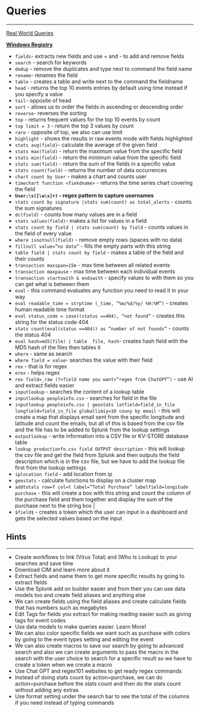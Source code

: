 # Queries

---

[Real World Queries](https://www.notion.so/Real-World-Queries-12d7438590b480ada996d3e89e381ca8?pvs=21)

[**Windows Registry**](https://www.notion.so/Windows-Registry-1017438590b4803c8a47e1aad5cb692d?pvs=21) 

- `fields`- extracts new fields and use + and - to add and remove fields
- `search` - search for keywords
- `dedup` - remove the duplicates and type next to command the field name
- `rename`- renames the field
- `table` - creates a table and write next to the command the fieldname
- `head` - returns the top 10 events entries by default using time instead if you specify a value
- `tail`- opposite of head
- `sort` - allows us to order the fields in ascending or descending order
- `reverse`- reverses the sorting
- `top` - returns frequent values for the top 10 events by count
- `top limit = 3` - return the top 3 values by count
- `rare` - opposite of top, we also can use limit
- `highlight` - shows the results in raw events mode with fields highlighted
- `stats avg(field)`- calculate the average of the given field
- `stats max(field)` -  return the maximum value from the specific field
- `stats min(field)` -  return the minimum value from the specific field
- `stats sum(field)` - return the sum of the fields in a specific value
- `stats count(field)` -  returns the number of data occurrences
- `chart count by User` - makes a chart and counts user
- `timechart function <fiekdname>` - returns the time series chart covering the field
- **`User:\s([\w\s]+)` - regex pattern to capture usernames**
- `stats count by signature |stats sum(count) as total_alerts`  - counts the sum signatures
- `dc(field)` - counts how many values are in a field
- `stats values(field)`- makes a list for values in a field
- `stats count by field | stats sum(count) by field` - counts values in the field of every value
- `where isnotnull(field)` - remove empty rows (spaces with no data)
- `fillnull value=”no data”` - fills the empty parts with this string
- `table field | stats count by field` - makes a table of the field and their counts
- `transaction maxspan=15m` - max time between all related events
- `transaction maxpause` - max time between each individual events
- `transaction startswith & endswith` - specify values to with them so you can get what is between them
- `eval` - this command evaluates any function you need to read it in your way
- `eval readable_time = strptime (_time, “%m/%d/%y/ %H:%M”)` - creates human readable time format
- `eval status_code = case((status ==404), “not found”` - creates this string for the status code 404
- `stats count(eval(status ==404)) as “number of not founds”` - counts the status 404
- `eval hash=md5(file) | table  file, hash`- creates hash field with  the MD5 hash of the files then tables it
- `where` - same as search
- `where field = value`- searches the value with their field
- `rex` - that is for regex
- `erex` - helps regex
- `rex field=_raw (?<field name you want>”regex from ChatGPT”)` - use AI and extract fields easier
- `inputlookup` -  searches the content of a lookup table
- `inputlookup peopleinfo.csv` - searches for field in the file
- `inputlookup peopleinfo.csv | geostats latfield=field_in_file longfield=field_in_file globallimiy=10 couny by email` - this will create a map that displays email sent from the specific longitude and latitude and count the emails, but all of this is based from the csv file and the file has to be added to Splunk from the lookup settings
- `outputlookup` - write information into a CSV file or KV-STORE database table
- `lookup productionfo.csv field OUTPUT description` - this will lookup the csv file and get the field from Splunk and then outputs the field description which is in the csv file, but we have to add the lookup file first from the lookup settings
- `iplocation field`  - add location from ip
- `geostats` - calculate functions to display on a cluster map
- `addtotals row=f col=t label=”Total Purchase” labelfield=longitude purchase` - this will create a box with this string and count the column of the purchase field and them together and display the sum of the purchase next to the string box |
- `$field$` - creates a token which the user can input in a dashboard and gets the selected values based on the input

## Hints

---

- Create workflows to link (Virus Total) and (Who Is Lookup) to your searches and save time
- Download CIM and learn more about it
- Extract fields and name them to get more specific results by going to extract fields
- Use the Splunk add on builder easier and from their you can use data models too and create field aliases and anything else
- We can create fields using the field aliases and create calculate fields that has numbers such as megabytes
- Edit Tags for fields you extract for making reading easier such as giving tags for event codes
- Use data models to make queries easier. Learn More!
- We can also color specific fields we want such as purchase with colors by going to the event types setting and editing the event
- We can also create macros to save our search by going to advanced search and also we can create arguments to pass the macro in the search with the user choice to search for a specific result so we have to create a token when we create a macro
- Use Chat GPT and regex101 websites to get ready regex commands
- Instead of doing stats count by action=purchase, we can do action=purchase before the stats count and then do the stats count without adding any extras
- Use format setting under the search bar to see the total of the columns if you  need instead of typing commands